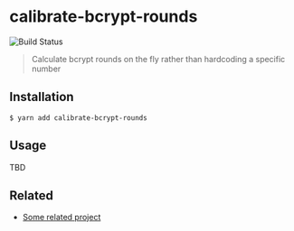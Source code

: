 # calibrate-bcrypt-rounds

![Build Status](https://img.shields.io/circleci/project/github/davewasmer/calibrate-bcrypt-rounds/master.svg?style=flat-square)

> Calculate bcrypt rounds on the fly rather than hardcoding a specific number

## Installation

```
$ yarn add calibrate-bcrypt-rounds
```

## Usage

TBD

## Related

- [Some related project](example.com)